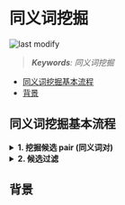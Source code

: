 同义词挖掘
===
<!--START_SECTION:badge-->

![last modify](https://img.shields.io/static/v1?label=last%20modify&message=2025-08-02%2000%3A20%3A44&color=yellowgreen&style=flat-square)

<!--END_SECTION:badge-->
<!--info
top: false
hidden: true
-->

> ***Keywords**: 同义词挖掘*

<!--START_SECTION:toc-->
- [同义词挖掘基本流程](#同义词挖掘基本流程)
- [背景](#背景)
<!--END_SECTION:toc-->


<!--

<div align='center'><img src='path/to/xxx.png' height='300'/></div>

<details><summary><b>点击展开</b></summary>
</details>

HTML 空格: &nbsp;
-->

## 同义词挖掘基本流程

<details><summary><b>1. 挖掘候选 pair (同义词对)</b></summary>

**基于用户行为**
- Session 共现 (用户在一段时间内先后输入的不同搜索词)
    - 这些词在语义或意图上可能存在关联, 可作为潜在同义词候选对;
- 点击同源 (统计不同搜索词点击相同实体的比例)
    - Query A -> 实体 X
    - Query A -> 实体 X
    - **(可选)** 当 $P(X|Q_A) ≈ P(X|Q_B)$ 时视为候选对

    $$P(X|Q) = \frac{搜索词Q点击商户X的次数}{搜索词Q的点击总次数}$$

**基于文本相似度**
1. 中文拼音相似度 (如"麦当劳" vs "麦当当");
2. 编辑距离 (如"烧烤" vs "烧拷");
3. 包含关系 (如"火锅" vs "重庆火锅");
4. 向量相似度

</details>

<details><summary><b>2. 候选过滤</b></summary>



</details>


## 背景